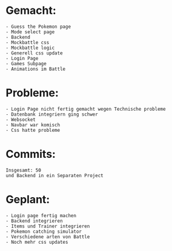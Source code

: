 # Gemacht:
    - Guess the Pokemon page
    - Mode select page
    - Backend
    - Mockbattle css
    - Mockbattle logic
    - Generell css update
    - Login Page
    - Games Subpage
    - Animations im Battle

# Probleme:
    - Login Page nicht fertig gemacht wegen Technische probleme
    - Datenbank integriern ging schwer
    - Websocket
    - Navbar war komisch
    - Css hatte probleme

# Commits:

    Insgesamt: 50   
    und Backend in ein Separaten Project

# Geplant:
    - Login page fertig machen
    - Backend integrieren
    - Items und Trainer integrieren
    - Pokemon catching simulator
    - Verschiedene arten von Battle
    - Noch mehr css updates 